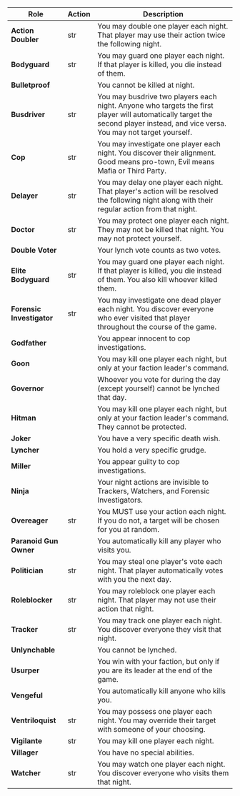 | Role | Action | Description |
| ---- | ------ | ----------- |
| **Action Doubler** | str | You may double one player each night. That player may use their action twice the following night. |
| **Bodyguard** | str | You may guard one player each night. If that player is killed, you die instead of them. |
| **Bulletproof** |  | You cannot be killed at night. |
| **Busdriver** | str | You may busdrive two players each night. Anyone who targets the first player will automatically target the second player instead, and vice versa. You may not target yourself. |
| **Cop** | str | You may investigate one player each night. You discover their alignment. Good means pro-town, Evil means Mafia or Third Party. |
| **Delayer** | str | You may delay one player each night. That player's action will be resolved the following night along with their regular action from that night. |
| **Doctor** | str | You may protect one player each night. They may not be killed that night. You may not protect yourself. |
| **Double Voter** |  | Your lynch vote counts as two votes. |
| **Elite Bodyguard** | str | You may guard one player each night. If that player is killed, you die instead of them. You also kill whoever killed them. |
| **Forensic Investigator** | str | You may investigate one dead player each night. You discover everyone who ever visited that player throughout the course of the game. |
| **Godfather** |  | You appear innocent to cop investigations. |
| **Goon** |  | You may kill one player each night, but only at your faction leader's command. |
| **Governor** |  | Whoever you vote for during the day (except yourself) cannot be lynched that day. |
| **Hitman** |  | You may kill one player each night, but only at your faction leader's command. They cannot be protected. |
| **Joker** |  | You have a very specific death wish. |
| **Lyncher** |  | You hold a very specific grudge. |
| **Miller** |  | You appear guilty to cop investigations. |
| **Ninja** |  | Your night actions are invisible to Trackers, Watchers, and Forensic Investigators. |
| **Overeager** | str | You MUST use your action each night. If you do not, a target will be chosen for you at random. |
| **Paranoid Gun Owner** |  | You automatically kill any player who visits you. |
| **Politician** | str | You may steal one player's vote each night. That player automatically votes with you the next day. |
| **Roleblocker** | str | You may roleblock one player each night. That player may not use their action that night. |
| **Tracker** | str | You may track one player each night. You discover everyone they visit that night. |
| **Unlynchable** |  | You cannot be lynched. |
| **Usurper** |  | You win with your faction, but only if you are its leader at the end of the game. |
| **Vengeful** |  | You automatically kill anyone who kills you. |
| **Ventriloquist** | str | You may possess one player each night. You may override their target with someone of your choosing. |
| **Vigilante** | str | You may kill one player each night. |
| **Villager** |  | You have no special abilities. |
| **Watcher** | str | You may watch one player each night. You discover everyone who visits them that night. |
